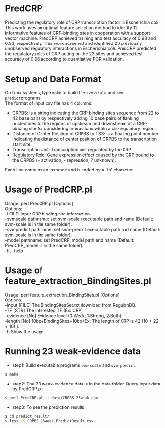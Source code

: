 # PredCRP

Predicting the regulatory role of CRP transcription factor in Escherichia coli.
This work uses an optimal feature selection method to identify 12 informative features of CRP-binding sites in cooperation with a support vector machine.
PredCRP achieved training and test accuracy of 0.98 and 0.93, respectively. This work screened and identified 23 previously unobserved regulatory interactions in Escherichia coli. PredCRP predicted the regulatory roles of CRP acting on the 23 sites and achieved test accuracy of 0.96 according to quantitative PCR validation.

Setup and Data Format
============================
On Unix systems, type `make` to build the `svm-scale` and `svm-predict`programs.  
The format of input csv file has 4 columns:  
  -  CRPBS: is a string indicating the CRP binding sites sequence from 22 to 42 base pairs by respectively adding 10 base pairs of flanking nucleotides to the regions of upstream and downstream of a CRP-binding site for considering interactions within a cis-regulatory region.  
  -  Distance of Center Position of CRPBS to TSS:  is a floating point number indicating the distance of center position of CRPBS to the transcription start site.  
  -  Transcription Unit: Transcription unit regulated by the CRP.  
  -  Regulatory Role: Gene expression effect caused by the CRP bound to the CRPBS (+ activation, - repression, ? unknown). 
  
Each line contains an instance and is ended by a '\n' character. 

Usage of PredCRP.pl
==========================
Usage: perl PrecCRP.pl [Options]  
Options:  
	-i FILE: input CRP binding site information.  
	-svmscale pathname: set svm-scale executable path and name (Default: svm-scale is in the same folder).  
	-svmpredict pathname: set svm-predict executable path and name (Default: svm-scale is in the same folder).  
	-model pathname: set PredCRP_model path and name (Default: PredCRP_model is in the same folder).  
	-h, -help

Usage of feature_extraction_BindingSites.pl 
===========================================
Usage: perl feature_extraction_BindingSites.pl [Options]  
Options:  
	-input		[FILE] The BindingSitesSet.txt download from RegulonDB.  
	-TF		[STR]	The interested TF (Ex: CRP).  
	-evidence	[No]	Evidence level (0:Weak, 1:Strong, 2:Both).  
	-length		[No]	10bp+BindingSites+10bp (Ex: The length of CRP is 42 (10 + 22 + 10) ).  
	-h		Show the usage.  


Running 23 weak-evidence data
==============================
-  step1:  Build executable programs `svm-scale` and `svm-predict`.  
```sh
$ make
```
-  step2:  The 23 weak-evidence data is in the data folder. Query input data by PredCRP.pl:  
```sh
$ perl PredCRP.pl -i data/CRPBS_23weak.csv
```
- step3: To see the prediction results  
```sh
$ cd predict_result/
$ less -S CRPBS_23weak_PredictResult.csv
```
  

